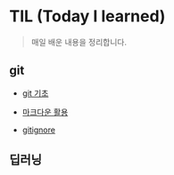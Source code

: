 # TIL (Today I learned)

> 매일 배운 내용을 정리합니다.

## git

* [git 기초](git/git.md)
* [마크다운 활용](git/markedown.md)

* [gitignore](git/gitignore.md)

## 딥러닝

